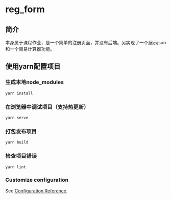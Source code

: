 # reg_form

## 简介
本身属于课程作业，是一个简单的注册页面，并没有后端。另实现了一个展示json和一个简易计算器功能。

## 使用yarn配置项目

### 生成本地node_modules
```
yarn install
```

### 在浏览器中调试项目（支持热更新）
```
yarn serve
```

### 打包发布项目
```
yarn build
```

### 检查项目错误
```
yarn lint
```

### Customize configuration
See [Configuration Reference](https://cli.vuejs.org/config/).
